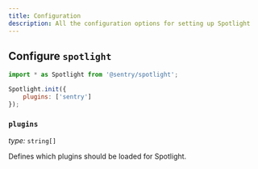 ```yaml
---
title: Configuration
description: All the configuration options for setting up Spotlight
---
```


## Configure `spotlight`

```js
import * as Spotlight from '@sentry/spotlight';

Spotlight.init({
    plugins: ['sentry']
});
```


### `plugins`

*type:* `string[]`

Defines which plugins should be loaded for Spotlight.